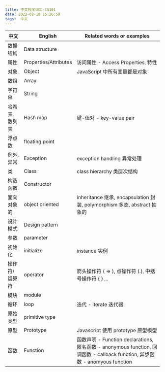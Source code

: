 ```yaml
---
title: 中文程序词汇-CS101
date: 2022-08-18 15:26:59
tags:  中文
---
```



|     中文         |    English    |  Related words or examples |
| -------------   | -------------  | ---------------------
|   数据结构       | Data structure |                            |
|   属性           | Properties/Attributes |  访问属性 - Access Properties, 特性       |
|     对象         | Object        |  JavaScript 中所有变量都是对象|
|     数组         | Array        |  |
|     字符串       | String        |  |
|    哈希表, 散列表   |  Hash map     |  键-值对 - key-value pair    |
|   浮点数         | floating point |                        |
|     例外, 异常   | Exception     |    exception handling 异常处理       |
|     类           |  Class     |       class hierarchy 类层次结构      |
|     构造函数     | Constructor     |                             |
|     面向对象的   | object oriented     |  inheritance 继承, encapsulation 封装, polymorphism 多态, abstract 抽象的   |
|     设计模式     | Design pattern  |                             |
|     参数         | parameter     |                             |
|    初始化        | initialize    |  instance 实例         |
|    操作符/运算符  | operator    |  箭头操作符 ( => ), 点操作符 (.), 中括号操作符 { } ,..         |
|     模块         | module     |                             |
|     循环         | loop       |       迭代 - iterate  迭代器           |
|    原始类型       | primitive type     |                  |
|    原型        | Prototype       |      Javascript 使用 prototype 原型模型         |
|    函数        | Function     |   函数声明 - Function declarations, 匿名函数 - anonymous function, 回调函数 - callback function, 异步函数  - anomyous function     |


